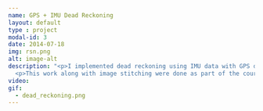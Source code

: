 ```yaml
---
name: GPS + IMU Dead Reckoning
layout: default
type : project
modal-id: 3
date: 2014-07-18
img: rsn.png
alt: image-alt
description: "<p>I implemented dead reckoning using IMU data with GPS data as the ground truth. I wrote ROS2 drivers for a GPS puck and a VN100 IMU and collected datasets driving in Northeastern's autonomous car, NUance. I performed Allan variance test to characterize the IMU's noise, calibrated the magnetometer and applied a complementary filter to process the IMU data.</p>
  <p>This work along with image stitching were done as part of the coursework for Robotics sensing and navigation and can be found <a href='https://github.com/srirangam-r/EECE5554-Robot-Sensing-and-Navigation'>here</a>. </p>"
video: 
gif:
  - dead_reckoning.png
---
```

